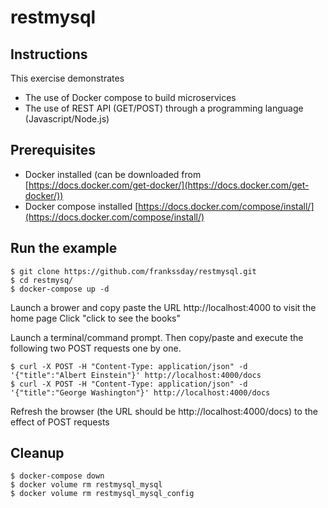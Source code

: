 # restmysql

## Instructions
This exercise demonstrates
- The use of Docker compose to build microservices
- The use of REST API (GET/POST) through a programming language (Javascript/Node.js)

## Prerequisites
- Docker installed   (can be downloaded from [https://docs.docker.com/get-docker/](https://docs.docker.com/get-docker/))
- Docker compose installed [https://docs.docker.com/compose/install/](https://docs.docker.com/compose/install/)


## Run the example
```
$ git clone https://github.com/frankssday/restmysql.git
$ cd restmysq/
$ docker-compose up -d
```

Launch a brower and copy paste the URL http://localhost:4000 to visit the home page
Click "click to see the books"

Launch a terminal/command prompt. Then copy/paste and execute the following two POST requests one by one. 
```
$ curl -X POST -H "Content-Type: application/json" -d '{"title":"Albert Einstein"}' http://localhost:4000/docs
$ curl -X POST -H "Content-Type: application/json" -d '{"title":"George Washington"}' http://localhost:4000/docs
```
Refresh the browser (the URL should be http://localhost:4000/docs) to the effect of POST requests

## Cleanup
```
$ docker-compose down
$ docker volume rm restmysql_mysql
$ docker volume rm restmysql_mysql_config
```
